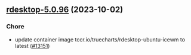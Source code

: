 

## [rdesktop-5.0.96](https://github.com/truecharts/charts/compare/rdesktop-5.0.95...rdesktop-5.0.96) (2023-10-02)

### Chore

- update container image tccr.io/truecharts/rdesktop-ubuntu-icewm to latest ([#13151](https://github.com/truecharts/charts/issues/13151))
  
  